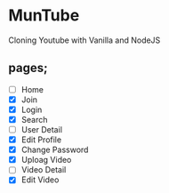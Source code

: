# MunTube
Cloning Youtube with Vanilla and NodeJS


## pages;

- [ ] Home
- [x] Join
- [x] Login
- [x] Search
- [ ] User Detail
- [x] Edit Profile
- [x] Change Password
- [x] Uploag Video
- [ ] Video Detail
- [x] Edit Video